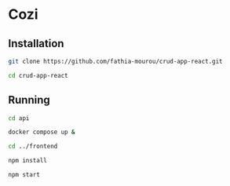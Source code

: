 # Cozi

## Installation

```bash
git clone https://github.com/fathia-mourou/crud-app-react.git

cd crud-app-react

```

## Running

```bash
cd api 

docker compose up &

cd ../frontend

npm install

npm start

```
